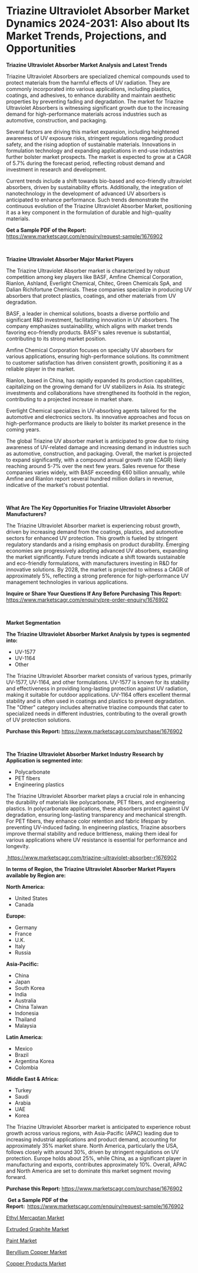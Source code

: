 <p><h1>Triazine Ultraviolet Absorber Market Dynamics 2024-2031: Also about Its Market Trends, Projections, and Opportunities</h1></p><p><strong>Triazine Ultraviolet Absorber Market Analysis and Latest Trends</strong></p>
<p><p>Triazine Ultraviolet Absorbers are specialized chemical compounds used to protect materials from the harmful effects of UV radiation. They are commonly incorporated into various applications, including plastics, coatings, and adhesives, to enhance durability and maintain aesthetic properties by preventing fading and degradation. The market for Triazine Ultraviolet Absorbers is witnessing significant growth due to the increasing demand for high-performance materials across industries such as automotive, construction, and packaging.</p><p>Several factors are driving this market expansion, including heightened awareness of UV exposure risks, stringent regulations regarding product safety, and the rising adoption of sustainable materials. Innovations in formulation technology and expanding applications in end-use industries further bolster market prospects. The market is expected to grow at a CAGR of 5.7% during the forecast period, reflecting robust demand and investment in research and development.</p><p>Current trends include a shift towards bio-based and eco-friendly ultraviolet absorbers, driven by sustainability efforts. Additionally, the integration of nanotechnology in the development of advanced UV absorbers is anticipated to enhance performance. Such trends demonstrate the continuous evolution of the Triazine Ultraviolet Absorber Market, positioning it as a key component in the formulation of durable and high-quality materials.</p></p>
<p><strong>Get a Sample PDF of the Report:&nbsp;</strong> <a href="https://www.marketscagr.com/enquiry/request-sample/1676902?utm_campaign=1126&utm_medium=2&utm_source=Github&utm_content=ia&utm_term=11122024&utm_id=triazine-ultraviolet-absorber">https://www.marketscagr.com/enquiry/request-sample/1676902</a></p>
<p>&nbsp;</p>
<p><strong>Triazine Ultraviolet Absorber Major Market Players</strong></p>
<p><p>The Triazine Ultraviolet Absorber market is characterized by robust competition among key players like BASF, Amfine Chemical Corporation, Rianlon, Ashland, Everlight Chemical, Chitec, Green Chemicals SpA, and Dalian Richifortune Chemicals. These companies specialize in producing UV absorbers that protect plastics, coatings, and other materials from UV degradation.</p><p>BASF, a leader in chemical solutions, boasts a diverse portfolio and significant R&D investment, facilitating innovation in UV absorbers. The company emphasizes sustainability, which aligns with market trends favoring eco-friendly products. BASF's sales revenue is substantial, contributing to its strong market position.</p><p>Amfine Chemical Corporation focuses on specialty UV absorbers for various applications, ensuring high-performance solutions. Its commitment to customer satisfaction has driven consistent growth, positioning it as a reliable player in the market.</p><p>Rianlon, based in China, has rapidly expanded its production capabilities, capitalizing on the growing demand for UV stabilizers in Asia. Its strategic investments and collaborations have strengthened its foothold in the region, contributing to a projected increase in market share.</p><p>Everlight Chemical specializes in UV-absorbing agents tailored for the automotive and electronics sectors. Its innovative approaches and focus on high-performance products are likely to bolster its market presence in the coming years.</p><p>The global Triazine UV absorber market is anticipated to grow due to rising awareness of UV-related damage and increasing demand in industries such as automotive, construction, and packaging. Overall, the market is projected to expand significantly, with a compound annual growth rate (CAGR) likely reaching around 5-7% over the next few years. Sales revenue for these companies varies widely, with BASF exceeding €60 billion annually, while Amfine and Rianlon report several hundred million dollars in revenue, indicative of the market's robust potential.</p></p>
<p>&nbsp;</p>
<p><strong>What Are The Key Opportunities For Triazine Ultraviolet Absorber Manufacturers?</strong></p>
<p><p>The Triazine Ultraviolet Absorber market is experiencing robust growth, driven by increasing demand from the coatings, plastics, and automotive sectors for enhanced UV protection. This growth is fueled by stringent regulatory standards and a rising emphasis on product durability. Emerging economies are progressively adopting advanced UV absorbers, expanding the market significantly. Future trends indicate a shift towards sustainable and eco-friendly formulations, with manufacturers investing in R&D for innovative solutions. By 2028, the market is projected to witness a CAGR of approximately 5%, reflecting a strong preference for high-performance UV management technologies in various applications.</p></p>
<p><strong>Inquire or Share Your Questions If Any Before Purchasing This Report:</strong> <a href="https://www.marketscagr.com/enquiry/pre-order-enquiry/1676902?utm_campaign=1126&utm_medium=2&utm_source=Github&utm_content=ia&utm_term=11122024&utm_id=triazine-ultraviolet-absorber">https://www.marketscagr.com/enquiry/pre-order-enquiry/1676902</a></p>
<p>&nbsp;</p>
<p><strong>Market Segmentation</strong></p>
<p><strong>The Triazine Ultraviolet Absorber Market Analysis by types is segmented into:</strong></p>
<p><ul><li>UV-1577</li><li>UV-1164</li><li>Other</li></ul></p>
<p><p>The Triazine Ultraviolet Absorber market consists of various types, primarily UV-1577, UV-1164, and other formulations. UV-1577 is known for its stability and effectiveness in providing long-lasting protection against UV radiation, making it suitable for outdoor applications. UV-1164 offers excellent thermal stability and is often used in coatings and plastics to prevent degradation. The "Other" category includes alternative triazine compounds that cater to specialized needs in different industries, contributing to the overall growth of UV protection solutions.</p></p>
<p><strong>Purchase this Report:&nbsp;</strong><a href="https://www.marketscagr.com/purchase/1676902?utm_campaign=1126&utm_medium=2&utm_source=Github&utm_content=ia&utm_term=11122024&utm_id=triazine-ultraviolet-absorber">https://www.marketscagr.com/purchase/1676902</a></p>
<p>&nbsp;</p>
<p><strong>The Triazine Ultraviolet Absorber Market Industry Research by Application is segmented into:</strong></p>
<p><ul><li>Polycarbonate</li><li>PET fibers</li><li>Engineering plastics</li></ul></p>
<p><p>The Triazine Ultraviolet Absorber market plays a crucial role in enhancing the durability of materials like polycarbonate, PET fibers, and engineering plastics. In polycarbonate applications, these absorbers protect against UV degradation, ensuring long-lasting transparency and mechanical strength. For PET fibers, they enhance color retention and fabric lifespan by preventing UV-induced fading. In engineering plastics, Triazine absorbers improve thermal stability and reduce brittleness, making them ideal for various applications where UV resistance is essential for performance and longevity.</p></p>
<p><a href="https://www.marketscagr.com/triazine-ultraviolet-absorber-r1676902?utm_campaign=1126&utm_medium=2&utm_source=Github&utm_content=ia&utm_term=11122024&utm_id=triazine-ultraviolet-absorber">&nbsp;https://www.marketscagr.com/triazine-ultraviolet-absorber-r1676902</a></p>
<p><strong>In terms of Region, the Triazine Ultraviolet Absorber Market Players available by Region are:</strong></p>
<p>
    <p> <strong> North America: </strong>
        <ul>
            <li>United States</li>
            <li>Canada</li>
        </ul>
        </p> 
    <p> <strong> Europe: </strong>
        <ul>
            <li>Germany</li>
            <li>France</li>
            <li>U.K.</li>
            <li>Italy</li>
            <li>Russia</li>
        </ul>
        </p> 
    <p> <strong> Asia-Pacific: </strong>
        <ul>
            <li>China</li>
            <li>Japan</li>
            <li>South Korea</li>
            <li>India</li>
            <li>Australia</li>
            <li>China Taiwan</li>
            <li>Indonesia</li>
            <li>Thailand</li>
            <li>Malaysia</li>
        </ul>
        </p> 
    <p> <strong> Latin America: </strong>
        <ul>
            <li>Mexico</li>
            <li>Brazil</li>
            <li>Argentina Korea</li>
            <li>Colombia</li>
        </ul>
        </p> 
    <p> <strong> Middle East & Africa: </strong>
        <ul>
            <li>Turkey</li>
            <li>Saudi</li>
            <li>Arabia</li>
            <li>UAE</li>
            <li>Korea</li>
        </ul>
    </p>
    </p>
<p><p>The Triazine Ultraviolet Absorber market is anticipated to experience robust growth across various regions, with Asia-Pacific (APAC) leading due to increasing industrial applications and product demand, accounting for approximately 35% market share. North America, particularly the USA, follows closely with around 30%, driven by stringent regulations on UV protection. Europe holds about 25%, while China, as a significant player in manufacturing and exports, contributes approximately 10%. Overall, APAC and North America are set to dominate this market segment moving forward.</p></p>
<p><strong>Purchase this Report: </strong><a href="https://www.marketscagr.com/purchase/1676902?utm_campaign=1126&utm_medium=2&utm_source=Github&utm_content=ia&utm_term=11122024&utm_id=triazine-ultraviolet-absorber">https://www.marketscagr.com/purchase/1676902</a></p>
<p>&nbsp;<strong>Get a Sample PDF of the Report:&nbsp;&nbsp;</strong><a href="https://www.marketscagr.com/enquiry/request-sample/1676902?utm_campaign=1126&utm_medium=2&utm_source=Github&utm_content=ia&utm_term=11122024&utm_id=triazine-ultraviolet-absorber">https://www.marketscagr.com/enquiry/request-sample/1676902</a></p>
<p><strong></strong></p>
<p><p><a href="https://www.linkedin.com/pulse/market-dynamics-ethyl-mercaptan-industry-forecast-trends-t7rte?utm_campaign=1126&utm_medium=2&utm_source=Github&utm_content=ia&utm_term=11122024&utm_id=triazine-ultraviolet-absorber">Ethyl Mercaptan Market</a></p><p><a href="https://www.linkedin.com/pulse/in-depth-analysis-extruded-graphite-market-size-share-forecast-agw2f?utm_campaign=1126&utm_medium=2&utm_source=Github&utm_content=ia&utm_term=11122024&utm_id=triazine-ultraviolet-absorber">Extruded Graphite Market</a></p><p><a href="https://www.linkedin.com/pulse/projecting-growth-paint-market-insights-expected-cagr-9-period-7qyff?utm_campaign=1126&utm_medium=2&utm_source=Github&utm_content=ia&utm_term=11122024&utm_id=triazine-ultraviolet-absorber">Paint Market</a></p><p><a href="https://www.linkedin.com/pulse/beryllium-copper-market-size-types-share-forecast-research-from-5gfvf?utm_campaign=1126&utm_medium=2&utm_source=Github&utm_content=ia&utm_term=11122024&utm_id=triazine-ultraviolet-absorber">Beryllium Copper Market</a></p><p><a href="https://www.linkedin.com/pulse/revenue-forecast-copper-products-market-projected-127-cagr-bzfqe?utm_campaign=1126&utm_medium=2&utm_source=Github&utm_content=ia&utm_term=11122024&utm_id=triazine-ultraviolet-absorber">Copper Products Market</a></p></p>